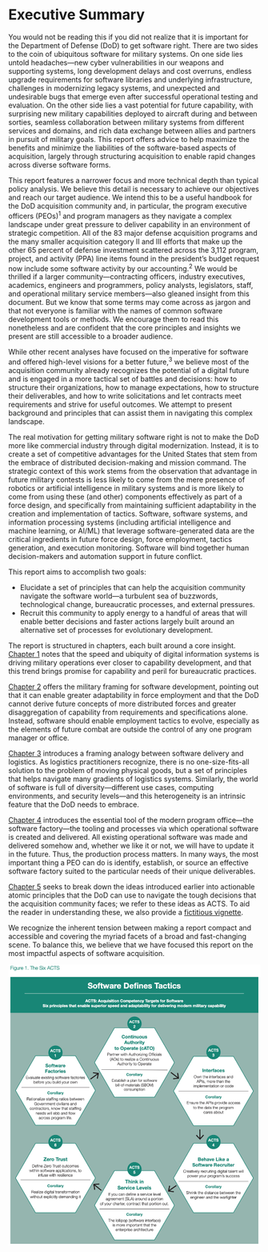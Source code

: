 # Executive Summary

You would not be reading this if you did not realize that it is important for the Department of Defense (DoD) to get 
software right. There are two sides to the coin of ubiquitous software for military systems. On one side lies untold 
headaches—new cyber vulnerabilities in our weapons and supporting systems, long development delays and cost overruns, 
endless upgrade requirements for software libraries and underlying infrastructure, challenges in modernizing legacy 
systems, and unexpected and undesirable bugs that emerge even after successful operational testing and evaluation. On 
the other side lies a vast potential for future capability, with surprising new military capabilities deployed to 
aircraft during and between sorties, seamless collaboration between military systems from different services and 
domains, and rich data exchange between allies and partners in pursuit of military goals. This report offers advice to 
help maximize the benefits and minimize the liabilities of the software-based aspects of acquisition, largely through 
structuring acquisition to enable rapid changes across diverse software forms.


This report features a narrower focus and more technical depth than typical policy analysis. We believe this detail is 
necessary to achieve our objectives and reach our target audience. We intend this to be a useful handbook for the DoD 
acquisition community and, in particular, the program executive officers (PEOs)<sup>1</sup> and program managers as they 
navigate a complex landscape under great pressure to deliver capability in an environment of strategic competition. All 
of the 83 major defense acquisition programs and the many smaller acquisition category II and III efforts that make up 
the other 65 percent of defense investment scattered across the 3,112 program, project, and activity (PPA) line items 
found in the president’s budget request now include some software activity by our accounting.<sup>2</sup> We would be 
thrilled if a larger community—contracting officers, industry executives, academics, engineers and programmers, policy 
analysts, legislators, staff, and operational military service members—also gleaned insight from this document. But we 
know that some terms may come across as jargon and that not everyone is familiar with the names of common software 
development tools or methods. We encourage them to read this nonetheless and are confident that the core principles and 
insights we present are still accessible to a broader audience.


While other recent analyses have focused on the imperative for software and offered high-level visions for a better 
future,<sup>3</sup> we believe most of the acquisition community already recognizes the potential of a digital future 
and is engaged in a more tactical set of battles and decisions: how to structure their organizations, how to manage 
expectations, how to structure their deliverables, and how to write solicitations and let contracts meet requirements 
and strive for useful outcomes. We attempt to present background and principles that can assist them in navigating this 
complex landscape.


The real motivation for getting military software right is not to make the DoD more like commercial industry through 
digital modernization. Instead, it is to create a set of competitive advantages for the United States that stem from 
the embrace of distributed decision-making and mission command. The strategic context of this work stems from the 
observation that advantage in future military contests is less likely to come from the mere presence of robotics or 
artificial intelligence in military systems and is more likely to come from using these (and other) components 
effectively as part of a force design, and specifically from maintaining sufficient adaptability in the creation and 
implementation of tactics. Software, software systems, and information processing systems (including artificial 
intelligence and machine learning, or AI/ML) that leverage software-generated data are the critical ingredients in 
future force design, force employment, tactics generation, and execution monitoring. Software will bind together human 
decision-makers and automation support in future conflict.


This report aims to accomplish two goals:

* Elucidate a set of principles that can help the acquisition community navigate the software world—a turbulent sea of buzzwords, technological change, bureaucratic processes, and external pressures.
* Recruit this community to apply energy to a handful of areas that will enable better decisions and faster actions largely built around an alternative set of processes for evolutionary development.

The report is structured in chapters, each built around a core insight. [Chapter 1](introduction.md) notes that the 
speed and ubiquity of digital information systems is driving military operations ever closer to capability development, 
and that this trend brings promise for capability and peril for bureaucratic practices.


[Chapter 2](adaptability.md) offers the military framing for software development, pointing out that it can enable 
greater adaptability in force employment and that the DoD cannot derive future concepts of more distributed forces and 
greater disaggregation of capability from requirements and specifications alone. Instead, software should enable 
employment tactics to evolve, especially as the elements of future combat are outside the control of any one program 
manager or office.


[Chapter 3](digital-logistics.md) introduces a framing analogy between software delivery and logistics. As logistics 
practitioners recognize, there is no one-size-fits-all solution to the problem of moving physical goods, but a set of 
principles that helps navigate many gradients of logistics systems. Similarly, the world of software is full of 
diversity—different use cases, computing environments, and security levels—and this heterogeneity is an intrinsic 
feature that the DoD needs to embrace.


[Chapter 4](modern-software-factory.md) introduces the essential tool of the modern program office—the software 
factory—the tooling and processes via which operational software is created and delivered. All existing operational 
software was made and delivered somehow and, whether we like it or not, we will have to update it in the future. Thus, 
the production process matters. In many ways, the most important thing a PEO can do is identify, establish, or source 
an effective software factory suited to the particular needs of their unique deliverables.


[Chapter 5](applied-software-acquisition.md) seeks to break down the ideas introduced earlier into actionable atomic 
principles that the DoD can use to navigate the tough decisions that the acquisition community faces; we refer to these 
ideas as ACTS. To aid the reader in understanding these, we also provide a [fictitious vignette](exercising-acts-vignette.md).


We recognize the inherent tension between making a report compact and accessible and covering the myriad facets of a 
broad and fast-changing scene. To balance this, we believe that we have focused this report on the most impactful 
aspects of software acquisition.

![Graphic depicting the six ACTS and their corollaries in a clockwise circle](images/figure-1.png)